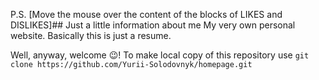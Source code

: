 P.S. [Move the mouse over the content of the blocks of LIKES and DISLIKES]## Just a little information about me
My very own personal website. Basically this is just a resume.

Well, anyway, welcome :wink:!
To make local copy of this repository use 
`git clone https://github.com/Yurii-Solodovnyk/homepage.git`

